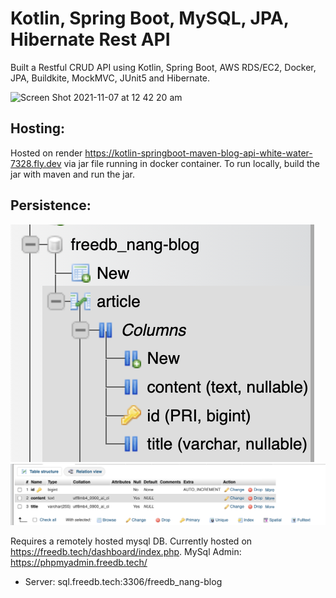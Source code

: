 # Kotlin, Spring Boot, MySQL, JPA, Hibernate Rest API

Built a Restful CRUD API using Kotlin, Spring Boot, AWS RDS/EC2, Docker, JPA, Buildkite, MockMVC, JUnit5 and Hibernate.


<img width="1431" alt="Screen Shot 2021-11-07 at 12 42 20 am" src="https://user-images.githubusercontent.com/87055485/140611817-5e752197-4842-4502-8892-084cf8b2d7b8.png">

## Hosting: 

Hosted on render https://kotlin-springboot-maven-blog-api-white-water-7328.fly.dev via jar file running in docker container. 
To run locally, build the jar with maven and run the jar.

## Persistence:

![img_1.png](img_1.png)
![img.png](img.png)

Requires a remotely hosted mysql DB. Currently hosted on https://freedb.tech/dashboard/index.php.
MySql Admin: https://phpmyadmin.freedb.tech/
- Server: sql.freedb.tech:3306/freedb_nang-blog
